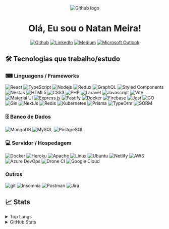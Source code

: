 <div align="center">
<img alt="Github logo"src="https://camo.githubusercontent.com/e15e75521862be103c834df436a8f9e075c945e5/68747470733a2f2f6d656469612e67697068792e636f6d2f6d656469612f6475334a336358797a686a3735494f6776412f67697068792e676966"/>

# Olá, Eu sou o Natan Meira!
<p>
<a href="https://github.com/natanmeira" target="_blank"><img alt="Github" src="https://img.shields.io/badge/GitHub-%2312100E.svg?&style=for-the-badge&logo=Github&logoColor=white" /></a> 
<a href="https://www.linkedin.com/in/natanmeira" target="_blank"><img alt="LinkedIn" src="https://img.shields.io/badge/linkedin-%230077B5.svg?&style=for-the-badge&logo=linkedin&logoColor=white" /></a> 
<a href="https://medium.com/@natan.libra" target="_blank"><img alt="Medium" src="https://img.shields.io/badge/medium-%2312100E.svg?&style=for-the-badge&logo=medium&logoColor=white" /></a>
<a href="mailto:natan.libra@hotmail.com" target="_blank"><img alt="Microsoft Outlook" src="https://img.shields.io/badge/Outlook-%230077B5.svg?&style=for-the-badge&logo=microsoft%20outlook&logoColor=white" /></a>
</p>

</div>

## 🛠 Tecnologias que trabalho/estudo

### ⌨ Linguagens / Frameworks
<p>
<img alt="React" src="https://img.shields.io/badge/-React-45b8d8?style=flat-square&logo=react&logoColor=white" />
<img alt="TypeScript" src="https://img.shields.io/badge/-TypeScript-007ACC?style=flat-square&logo=typescript&logoColor=white" />
<img alt="Nodejs" src="https://img.shields.io/badge/-Nodejs-43853d?style=flat-square&logo=Node.js&logoColor=white" />
<img alt="Redux" src="https://img.shields.io/badge/-Redux-764ABC?style=flat-square&logo=redux&logoColor=white" />
<img alt="GraphQL" src="https://img.shields.io/badge/-GraphQL-E10098?style=flat-square&logo=graphql&logoColor=white" />
<img alt="Styled Components" src="https://img.shields.io/badge/-Styled_Components-db7092?style=flat-square&logo=styled-components&logoColor=white" />
<img alt="NestJs" src="https://img.shields.io/badge/-NestJs-ea2845?style=flat-square&logo=nestjs&logoColor=white" />
<img alt="HTML5" src="https://img.shields.io/badge/-HTML5-E34F26?style=flat-square&logo=html5&logoColor=white" />
<img alt="CSS3" src="https://img.shields.io/badge/-CSS3-0076be?style=flat-square&logo=css3&logoColor=white" />
<img alt="PHP" src="https://img.shields.io/badge/-Php-0076be?style=flat-square&logo=Php&logoColor=white" />
<img alt="Laravel" src="https://img.shields.io/badge/-Laravel-FF2D20?style=flat-square&logo=Laravel&logoColor=white" />
<img alt="Javascript" src="https://img.shields.io/badge/-Javascript-F7DF1E?style=flat-square&logo=Javascript&logoColor=black" />
<img alt="Vite" src="https://img.shields.io/badge/Vite-B73BFE?style=flat-square&logo=vite&logoColor=FFD62E" />
<img alt="Material UI" src="https://img.shields.io/badge/Material%20UI-007FFF?style=flat-square&logo=mui&logoColor=white" />
<img alt="Express.js" src="https://img.shields.io/badge/Express.js-000000?style=flat-square&logo=express&logoColor=white" />
<img alt="Fastify" src="https://img.shields.io/badge/fastify-202020?style=flat-square&logo=fastify&logoColor=white" />
<img alt="Docker" src="https://img.shields.io/badge/Docker-2CA5E0?style=flat-square&logo=docker&logoColor=white" />
<img alt="Firebase" src="https://img.shields.io/badge/firebase-ffca28?style=flat-square&logo=firebase&logoColor=black" />
<img alt="Jest" src="https://img.shields.io/badge/Jest-C21325?style=flat-square&logo=jest&logoColor=white" />
<img alt="GO" src="https://img.shields.io/badge/Go-00aed8?style=flat-square&logo=Go&logoColor=white" />
<img alt="Gin" src="https://img.shields.io/badge/Gin-0f2442?style=flat-square&logo=Gin&logoColor=white" />
<img alt="NextJs" src="https://img.shields.io/badge/NextJs-000000?style=flat-square&logo=nextjs&logoColor=white" />
<img alt="Redis" src="https://img.shields.io/badge/Redis-dc382d?style=flat-square&logo=redis&logoColor=white" />
<img alt="Kubernetes" src="https://img.shields.io/badge/kubernetes-326ce5?&style=flat-square&logo=kubernetes&logoColor=white" />
<img alt="Prisma" src="https://img.shields.io/badge/Prisma-2d3748?&style=flat-square&logo=prisma&logoColor=white" />
<img alt="TypeOrm" src="https://img.shields.io/badge/TypeOrm-d13324?&style=flat-square&logo=typeorm&logoColor=white" />
<img alt="GORM" src="https://img.shields.io/badge/GORM-3f424a?&style=flat-square&logo=gorm&logoColor=white" />
</p>


### 🗄 Banco de Dados
<p>
  <img alt="MongoDB" src="https://img.shields.io/badge/-MongoDB-13aa52?style=flat-square&logo=mongodb&logoColor=white" />
  <img alt="MySQL" src="https://img.shields.io/badge/-MySQL-1e4c67?style=flat-square&logo=MySQL&logoColor=white" />
  <img alt="PostgreSQL" src="https://img.shields.io/badge/-PostgreeSQL-1e4c67?style=flat-square&logo=PostgreSQL&logoColor=white" />
</p>

### 💻 Servidor / Hospedagem
<p>
  <img alt="Docker" src="https://img.shields.io/badge/-Docker-46a2f1?style=flat-square&logo=docker&logoColor=white" />
  <img alt="Heroku" src="https://img.shields.io/badge/-Heroku-430098?style=flat-square&logo=heroku&logoColor=white" />
  <img alt="Apache" src="https://img.shields.io/badge/-Apache-D22128?style=flat-square&logo=Apache&logoColor=white" />
  <img alt="Linux" src="https://img.shields.io/badge/-Linux-FCC624?style=flat-square&logo=Apache&logoColor=white" />
  <img alt="Ubuntu" src="https://img.shields.io/badge/-Ubuntu-E95420?style=flat-square&logo=Ubuntu&logoColor=white" />
  <img alt="Netlify" src="https://img.shields.io/badge/-Netlify-00C7B7?style=flat-square&logo=Netlify&logoColor=white" />
  <img alt="AWS" src="https://img.shields.io/badge/AWS-146eb4?style=flat-square&logo=amazon-aws&logoColor=white" />
  <img alt="Azure DevOps" src="https://img.shields.io/badge/Azure%20DevOps-0078D7?style=flat-square&logo=azure-devops&logoColor=white" />
  <img alt="Drone CI" src="https://img.shields.io/badge/Drone%20CI-212121?style=flat-square&logo=drone&logoColor=white" />
  <img alt="Google Cloud" src="https://img.shields.io/badge/Google%20Cloud-4285F4?style=flat-square&logo=google-cloud&logoColor=white" />
</p>


### Outros
<p>
  <img alt="git" src="https://img.shields.io/badge/-Git-F05032?style=flat-square&logo=git&logoColor=white" />
  <img alt="Insomnia" src="https://img.shields.io/badge/-Insomnia-5849BE?style=flat-square&logo=insomnia&logoColor=white" />
  <img alt="Postman" src="https://img.shields.io/badge/-Postman-FF6C37?style=flat-square&logo=Postman&logoColor=white" />
 <img alt="Jira"	src="https://img.shields.io/badge/Jira-0052CC?style=flat-square&logo=Jira&logoColor=white" />
</p>


 




<!-- ## 📕 Tecnologias que estou estudando -->
## 📈 Stats
<details>
<summary> Top Langs </summary>

<div align="center"> 
<img src="https://github-readme-stats.vercel.app/api/top-langs/?username=natanmeira&hide=TeX&layout=compact" alt="Natan Meira Top Langs" />
</div>
</details>

<details>
<summary> GitHub Stats</summary>

<div align="center"> 
<img src="https://github-readme-stats.vercel.app/api?username=natanmeira&show_icons=true" alt="Natan Meira Github Stats" />
</div>
</details>

